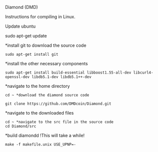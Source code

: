 Diamond (DMD)

Instructions for compiling in Linux.

Update ubuntu
   
   sudo apt-get update

*install git to download the source code

    sudo apt-get install git

*install the other necessary components

    sudo apt-get install build-essential libboost1.55-all-dev libcurl4-openssl-dev libdb5.1-dev libdb5.1++-dev

*navigate to the home directory

    cd ~ *download the diamond source code

    git clone https://github.com/DMDcoin/Diamond.git

*navigate to the downloaded files

    cd ~ *navigate to the src file in the source code
    cd Diamond/src


*build diamondd !This will take a while!

    make -f makefile.unix USE_UPNP=-
